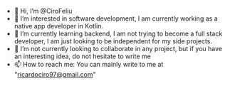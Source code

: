 - 👋 Hi, I’m @CiroFeliu
- 👀 I’m interested in software development, I am currently working as a native app developer in Kotlin.
- 🌱 I’m currently learning backend, I am not trying to become a full stack developer, I am just looking to be independent for my side projects.
- 💞️ I’m not currently looking to collaborate in any project, but if you have an interesting idea, do not hesitate to write me 
- 📫 How to reach me: You can mainly write to me at "ricardociro97@gmail.com" 

<!---
CiroFeliu/CiroFeliu is a ✨ special ✨ repository because its `README.md` (this file) appears on your GitHub profile.
You can click the Preview link to take a look at your changes.
--->
